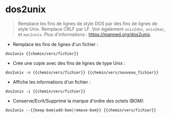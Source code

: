 # dos2unix

> Remplace les fins de lignes de style DOS par des fins de lignes de style Unix.
> Remplace CRLF par LF.
> Voir également `unix2dos`, `unix2mac`, et `mac2unix`.
> Plus d'informations : <https://manned.org/dos2unix>.

- Remplace les fins de lignes d'un fichier :

`dos2unix {{chemin/vers/fichier}}`

- Crée une copie avec des fins de lignes de type Unix :

`dos2unix -n {{chemin/vers/fichier}} {{chemin/vers/nouveau_fichier}}`

- Affiche les informations d'un fichier :

`dos2unix -i {{chemin/vers/fichier}}`

- Conserve/Ecrit/Supprime la marque d'ordre des octets (BOM):

`dos2unix --{{keep-bom|add-bom|remove-bom}} {{chemin/vers/fichier}}`
